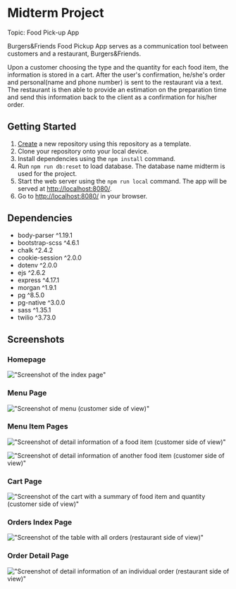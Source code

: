 # Midterm Project

Topic: Food Pick-up App

Burgers&Friends Food Pickup App serves as a communication tool between customers and a restaurant, Burgers&Friends.  

Upon a customer choosing the type and the quantity for each food item, the information is stored in a cart. After the user's confirmation, he/she's order and personal(name and phone number) is sent to the restaurant via a text. The restaurant is then able to provide an estimation on the preparation time and send this information back to the client as a confirmation for his/her order.

## Getting Started

1. [Create](https://github.com/RyanJohnson1612/midterm) a new repository using this repository as a template.
2. Clone your repository onto your local device.
3. Install dependencies using the `npm install` command.
4. Run `npm run db:reset` to load database. The database name midterm is used for the project. 
3. Start the web server using the `npm run local` command. The app will be served at <http://localhost:8080/>.
4. Go to <http://localhost:8080/> in your browser.

## Dependencies

- body-parser ^1.19.1
- bootstrap-scss ^4.6.1
- chalk ^2.4.2
- cookie-session ^2.0.0
- dotenv ^2.0.0
- ejs ^2.6.2
- express ^4.17.1
- morgan ^1.9.1
- pg ^8.5.0
- pg-native ^3.0.0
- sass ^1.35.1
- twilio ^3.73.0

## Screenshots

### Homepage
!["Screenshot of the index page"](https://github.com/RyanJohnson1612/midterm/blob/master/screen-shot-ducs/1.%20index.png)

### Menu Page
!["Screenshot of menu (customer side of view)"](https://github.com/RyanJohnson1612/midterm/blob/master/screen-shot-ducs/2.%20menus-index.png)

### Menu Item Pages
!["Screenshot of detail information of a food item (customer side of view)"](https://github.com/RyanJohnson1612/midterm/blob/master/screen-shot-ducs/3.%20menus-detail.png)

!["Screenshot of detail information of another food item (customer side of view)"](https://github.com/RyanJohnson1612/midterm/blob/master/screen-shot-ducs/4.%20menus-detail(2).png)

### Cart Page
!["Screenshot of the cart with a summary of food item and quantity (customer side of view)"](https://github.com/RyanJohnson1612/midterm/blob/master/screen-shot-ducs/5.%20carts.png)

### Orders Index Page
!["Screenshot of the table with all orders (restaurant side of view)"](https://github.com/RyanJohnson1612/midterm/blob/master/screen-shot-ducs/6.%20orders-index.png)

### Order Detail Page
!["Screenshot of detail information of an individual order (restaurant side of view)"](https://github.com/RyanJohnson1612/midterm/blob/master/screen-shot-ducs/7.%20orders-detail.png)

